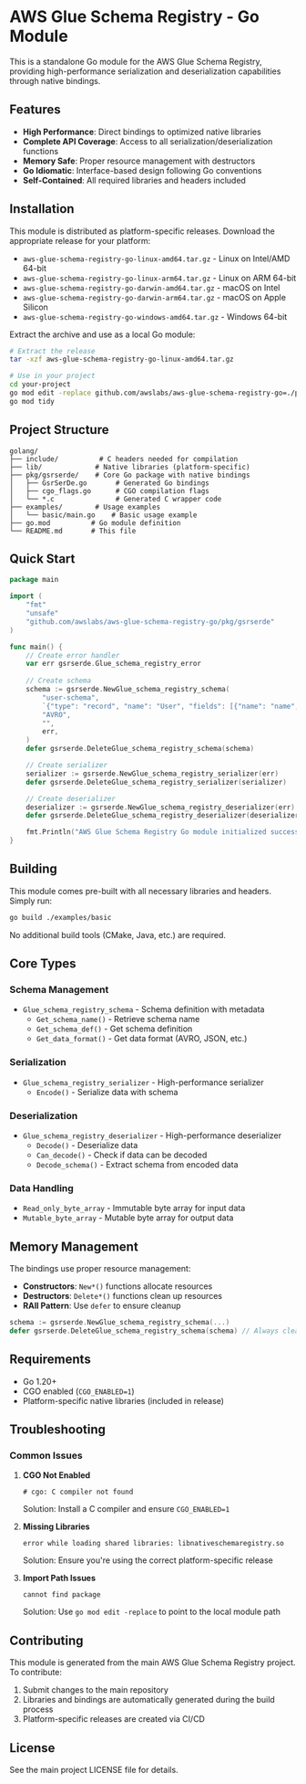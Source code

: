 # AWS Glue Schema Registry - Go Module

This is a standalone Go module for the AWS Glue Schema Registry, providing high-performance serialization and deserialization capabilities through native bindings.

## Features

- **High Performance**: Direct bindings to optimized native libraries
- **Complete API Coverage**: Access to all serialization/deserialization functions
- **Memory Safe**: Proper resource management with destructors
- **Go Idiomatic**: Interface-based design following Go conventions
- **Self-Contained**: All required libraries and headers included

## Installation

This module is distributed as platform-specific releases. Download the appropriate release for your platform:

- `aws-glue-schema-registry-go-linux-amd64.tar.gz` - Linux on Intel/AMD 64-bit
- `aws-glue-schema-registry-go-linux-arm64.tar.gz` - Linux on ARM 64-bit
- `aws-glue-schema-registry-go-darwin-amd64.tar.gz` - macOS on Intel
- `aws-glue-schema-registry-go-darwin-arm64.tar.gz` - macOS on Apple Silicon
- `aws-glue-schema-registry-go-windows-amd64.tar.gz` - Windows 64-bit

Extract the archive and use as a local Go module:

```bash
# Extract the release
tar -xzf aws-glue-schema-registry-go-linux-amd64.tar.gz

# Use in your project
cd your-project
go mod edit -replace github.com/awslabs/aws-glue-schema-registry-go=./path/to/golang
go mod tidy
```

## Project Structure

```
golang/
├── include/          # C headers needed for compilation
├── lib/             # Native libraries (platform-specific)
├── pkg/gsrserde/    # Core Go package with native bindings
│   ├── GsrSerDe.go       # Generated Go bindings
│   ├── cgo_flags.go      # CGO compilation flags
│   └── *.c               # Generated C wrapper code
├── examples/        # Usage examples
│   └── basic/main.go    # Basic usage example
├── go.mod          # Go module definition
└── README.md       # This file
```

## Quick Start

```go
package main

import (
    "fmt"
    "unsafe"
    "github.com/awslabs/aws-glue-schema-registry-go/pkg/gsrserde"
)

func main() {
    // Create error handler
    var err gsrserde.Glue_schema_registry_error
    
    // Create schema
    schema := gsrserde.NewGlue_schema_registry_schema(
        "user-schema",
        `{"type": "record", "name": "User", "fields": [{"name": "name", "type": "string"}]}`,
        "AVRO",
        "",
        err,
    )
    defer gsrserde.DeleteGlue_schema_registry_schema(schema)

    // Create serializer
    serializer := gsrserde.NewGlue_schema_registry_serializer(err)
    defer gsrserde.DeleteGlue_schema_registry_serializer(serializer)

    // Create deserializer
    deserializer := gsrserde.NewGlue_schema_registry_deserializer(err)
    defer gsrserde.DeleteGlue_schema_registry_deserializer(deserializer)

    fmt.Println("AWS Glue Schema Registry Go module initialized successfully")
}
```

## Building

This module comes pre-built with all necessary libraries and headers. Simply run:

```bash
go build ./examples/basic
```

No additional build tools (CMake, Java, etc.) are required.

## Core Types

### Schema Management
- `Glue_schema_registry_schema` - Schema definition with metadata
  - `Get_schema_name()` - Retrieve schema name
  - `Get_schema_def()` - Get schema definition
  - `Get_data_format()` - Get data format (AVRO, JSON, etc.)

### Serialization
- `Glue_schema_registry_serializer` - High-performance serializer
  - `Encode()` - Serialize data with schema

### Deserialization  
- `Glue_schema_registry_deserializer` - High-performance deserializer
  - `Decode()` - Deserialize data
  - `Can_decode()` - Check if data can be decoded
  - `Decode_schema()` - Extract schema from encoded data

### Data Handling
- `Read_only_byte_array` - Immutable byte array for input data
- `Mutable_byte_array` - Mutable byte array for output data

## Memory Management

The bindings use proper resource management:

- **Constructors**: `New*()` functions allocate resources
- **Destructors**: `Delete*()` functions clean up resources  
- **RAII Pattern**: Use `defer` to ensure cleanup

```go
schema := gsrserde.NewGlue_schema_registry_schema(...)
defer gsrserde.DeleteGlue_schema_registry_schema(schema) // Always cleanup
```

## Requirements

- Go 1.20+
- CGO enabled (`CGO_ENABLED=1`)
- Platform-specific native libraries (included in release)


## Troubleshooting

### Common Issues

1. **CGO Not Enabled**
   ```
   # cgo: C compiler not found
   ```
   Solution: Install a C compiler and ensure `CGO_ENABLED=1`

2. **Missing Libraries**
   ```
   error while loading shared libraries: libnativeschemaregistry.so
   ```
   Solution: Ensure you're using the correct platform-specific release

3. **Import Path Issues**
   ```
   cannot find package
   ```
   Solution: Use `go mod edit -replace` to point to the local module path

## Contributing

This module is generated from the main AWS Glue Schema Registry project. To contribute:

1. Submit changes to the main repository
2. Libraries and bindings are automatically generated during the build process
3. Platform-specific releases are created via CI/CD

## License

See the main project LICENSE file for details.
